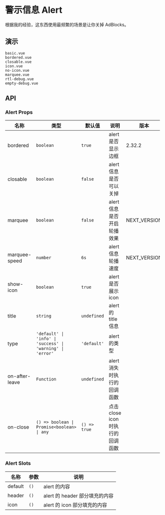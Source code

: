 # 警示信息 Alert

根据我的经验，这东西使用最频繁的场景是让你关掉 AdBlocks。

<!-- there is a bug of chrome rendering svg, if translateZ is not set -->

## 演示

```demo
basic.vue
bordered.vue
closable.vue
icon.vue
no-icon.vue
marquee.vue
rtl-debug.vue
empty-debug.vue
```

## API

### Alert Props

| 名称 | 类型 | 默认值 | 说明 | 版本 |
| --- | --- | --- | --- | --- |
| bordered | `boolean` | `true` | alert 是否显示边框 | 2.32.2 |
| closable | `boolean` | `false` | alert 信息是否可以关掉 |  |
| marquee | `boolean` | `false` | alert 信息是否开启轮播效果 | NEXT_VERSION |
| marquee-speed | `number` | `6s` | alert 信息轮播速度 | NEXT_VERSION |
| show-icon | `boolean` | `true` | alert 是否展示 icon |  |
| title | `string` | `undefined` | alert 的 title 信息 |  |
| type | `'default' \| 'info' \| 'success' \| 'warning' \| 'error'` | `'default'` | alert 的类型 |  |
| on-after-leave | `Function` | `undefined` | alert 消失时执行的回调函数 |  |
| on-close | `() => boolean \| Promise<boolean> \| any` | `() => true` | 点击 close icon 时执行的回调函数 |  |

### Alert Slots

| 名称    | 参数 | 说明                           |
| ------- | ---- | ------------------------------ |
| default | `()` | alert 的内容                   |
| header  | `()` | alert 的 header 部分填充的内容 |
| icon    | `()` | alert 的 icon 部分填充的内容   |
